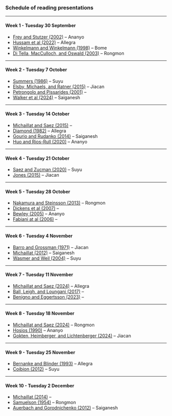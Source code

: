 ### Schedule of reading presentations

---

#### Week 1 - Tuesday 30 September

+ [Frey and Stutzer (2002)](https://doi.org/10.1257/002205102320161320) – Ananyo
+ [Hussam et al (2022)](https://doi.org/10.1257/aer.20211616) – Allegra
+ [Winkelmann and Winkelmann (1998)](https://doi.org/10.1111/1468-0335.00111) – Bome
+ [Di Tella, MacCulloch, and Oswald (2003)](https://doi.org/10.1162/003465303772815745) – Rongmon

---

#### Week 2 - Tuesday 7 October

+ [Summers (1986)](https://www.minneapolisfed.org/research/quarterly-review/some-skeptical-observations-on-real-business-cycle-theory) – Suyu
+ [Elsby, Michaels, and Ratner (2015)](https://doi.org/10.1257/jel.53.3.571) – Jiacan
+ [Petrongolo and Pissarides (2001)](https://doi.org/10.1257/jel.39.2.390) – 
+ [Walker et al (2024)](https://doi.org/10.3386/w33055) – Saiganesh

---

#### Week 3 - Tuesday 14 October

+ [Michaillat and Saez (2015)](https://pascalmichaillat.org/3.pdf) – 
+ [Diamond (1982)](https://www.jstor.org/stable/1837124) – Allegra
+ [Gourio and Rudanko (2014)](https://doi.org/10.1093/restud/rdu007) – Saiganesh
+ [Huo and Rios-Rull (2020)](https://doi.org/10.1257/mac.20180290) – Ananyo

---

#### Week 4 - Tuesday 21 October

+ [Saez and Zucman (2020)](https://doi.org/10.1257/jep.34.4.3) – Suyu
+ [Jones (2015)](https://doi.org/10.1257/jep.29.1.29) – Jiacan

---

#### Week 5 - Tuesday 28 October

+ [Nakamura and Steinsson (2013)](https://doi.org/10.1146/annurev-economics-061109-080430) – Rongmon
+ [Dickens et al (2007)](https://doi.org/10.1257/jep.21.2.195) – 
+ [Bewley (2005)](https://doi.org/10.7551/mitpress/4771.003.0017) – Ananyo
+ [Fabiani at al (2006)](https://www.ijcb.org/journal/ijcb06q3a1.htm) – 

---

#### Week 6 - Tuesday 4 November

+ [Barro and Grossman (1971)](https://www.jstor.org/stable/1910543) –  Jiacan
+ [Michaillat (2012)](https://pascalmichaillat.org/1.pdf) – Saiganesh
+ [Wasmer and Weil (2004)](https://doi.org/10.1257/0002828042002525) – Suyu

---

#### Week 7 - Tuesday 11 November

+ [Michaillat and Saez (2024)](https://pascalmichaillat.org/15.pdf) – Allegra
+ [Ball, Leigh, and Loungani (2017)](https://doi.org/10.1111/jmcb.12420) – 
+ [Benigno and Eggertsson (2023)](https://doi.org/10.3386/w31197) –

---

#### Week 8 - Tuesday 18 November

+ [Michaillat and Saez (2024)](https://pascalmichaillat.org/13.pdf) – Rongmon
+ [Hosios (1990)](https://doi.org/10.2307/2297382) – Ananyo
+ [Gokten, Heimberger, and Lichtenberger (2024)](https://doi.org/10.1016/j.euroecorev.2024.104725) – Jiacan

---

#### Week 9 - Tuesday 25 November

+ [Bernanke and Blinder (1993)](https://www.jstor.org/stable/2117350) – Allegra
+ [Coibion (2012)](https://doi.org/10.1257/mac.4.2.1) – Suyu

---

#### Week 10 - Tuesday 2 December

+ [Michaillat (2014)](https://pascalmichaillat.org/2.pdf) – 
+ [Samuelson (1954)](https://doi.org/10.2307/1925895) – Rongmon
+ [Auerbach and Gorodnichenko (2012)](https://doi.org/10.1257/pol.4.2.1) – Saiganesh
